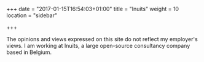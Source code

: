 +++
date = "2017-01-15T16:54:03+01:00"
title = "Inuits"
weight = 10
location = "sidebar"

+++


The opinions and views expressed on this site do not reflect my employer's
views. I am working at Inuits, a large open-source consultancy company based in
Belgium.
